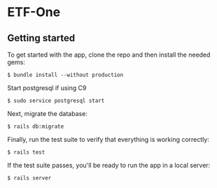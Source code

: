 # ETF-One

## Getting started

To get started with the app, clone the repo and then install the needed gems:

```
$ bundle install --without production
```

Start postgresql if using C9 

```
$ sudo service postgresql start
```

Next, migrate the database:

```
$ rails db:migrate
```

Finally, run the test suite to verify that everything is working correctly:

```
$ rails test
```

If the test suite passes, you'll be ready to run the app in a local server:

```
$ rails server
```